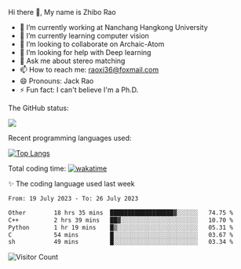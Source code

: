 Hi there 👋, My name is Zhibo Rao
- 🔭 I’m currently working at Nanchang Hangkong University
- 🌱 I’m currently learning computer vision
- 👯 I’m looking to collaborate on Archaic-Atom
- 🤔 I’m looking for help with Deep learning
- 💬 Ask me about stereo matching
- 📫 How to reach me: raoxi36@foxmail.com
- 😄 Pronouns: Jack Rao
- ⚡ Fun fact: I can't believe I'm a Ph.D.

The GitHub status:

![](https://github-readme-stats.vercel.app/api?username=ZhiboRao)

Recent programming languages used:

[![Top Langs](https://github-readme-stats.vercel.app/api/top-langs/?username=ZhiboRao&layout=compact)](https://github.com/anuraghazra/github-readme-stats)

Total coding time: [![wakatime](https://wakatime.com/badge/user/51ec5ec7-4742-4243-9eea-732ade32c0b7.svg)](https://wakatime.com/@51ec5ec7-4742-4243-9eea-732ade32c0b7)

✨ The coding language used last week 
<!--START_SECTION:waka-->

```txt
From: 19 July 2023 - To: 26 July 2023

Other        18 hrs 35 mins  ██████████████████▓░░░░░░   74.75 %
C++          2 hrs 39 mins   ██▓░░░░░░░░░░░░░░░░░░░░░░   10.70 %
Python       1 hr 19 mins    █▒░░░░░░░░░░░░░░░░░░░░░░░   05.31 %
C            54 mins         █░░░░░░░░░░░░░░░░░░░░░░░░   03.67 %
sh           49 mins         █░░░░░░░░░░░░░░░░░░░░░░░░   03.34 %
```

<!--END_SECTION:waka-->

![Visitor Count](https://profile-counter.glitch.me/Raohaocheng/count.svg)
